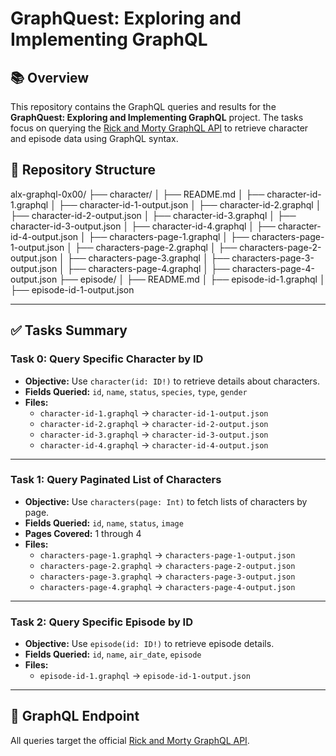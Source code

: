 # GraphQuest: Exploring and Implementing GraphQL

## 📚 Overview

This repository contains the GraphQL queries and results for the **GraphQuest: Exploring and Implementing GraphQL** project. The tasks focus on querying the [Rick and Morty GraphQL API](https://rickandmortyapi.com/graphql) to retrieve character and episode data using GraphQL syntax.

## 📁 Repository Structure

alx-graphql-0x00/
├── character/
│ ├── README.md
│ ├── character-id-1.graphql
│ ├── character-id-1-output.json
│ ├── character-id-2.graphql
│ ├── character-id-2-output.json
│ ├── character-id-3.graphql
│ ├── character-id-3-output.json
│ ├── character-id-4.graphql
│ ├── character-id-4-output.json
│ ├── characters-page-1.graphql
│ ├── characters-page-1-output.json
│ ├── characters-page-2.graphql
│ ├── characters-page-2-output.json
│ ├── characters-page-3.graphql
│ ├── characters-page-3-output.json
│ ├── characters-page-4.graphql
│ ├── characters-page-4-output.json
├── episode/
│ ├── README.md
│ ├── episode-id-1.graphql
│ ├── episode-id-1-output.json

---

## ✅ Tasks Summary

### Task 0: Query Specific Character by ID

- **Objective:** Use `character(id: ID!)` to retrieve details about characters.
- **Fields Queried:** `id`, `name`, `status`, `species`, `type`, `gender`
- **Files:**  
  - `character-id-1.graphql` → `character-id-1-output.json`  
  - `character-id-2.graphql` → `character-id-2-output.json`  
  - `character-id-3.graphql` → `character-id-3-output.json`  
  - `character-id-4.graphql` → `character-id-4-output.json`

---

### Task 1: Query Paginated List of Characters

- **Objective:** Use `characters(page: Int)` to fetch lists of characters by page.
- **Fields Queried:** `id`, `name`, `status`, `image`
- **Pages Covered:** 1 through 4
- **Files:**  
  - `characters-page-1.graphql` → `characters-page-1-output.json`  
  - `characters-page-2.graphql` → `characters-page-2-output.json`  
  - `characters-page-3.graphql` → `characters-page-3-output.json`  
  - `characters-page-4.graphql` → `characters-page-4-output.json`

---

### Task 2: Query Specific Episode by ID

- **Objective:** Use `episode(id: ID!)` to retrieve episode details.
- **Fields Queried:** `id`, `name`, `air_date`, `episode`
- **Files:**  
  - `episode-id-1.graphql` → `episode-id-1-output.json`

---

## 🔗 GraphQL Endpoint

All queries target the official [Rick and Morty GraphQL API](https://rickandmortyapi.com/graphql).
